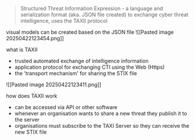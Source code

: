 >Structured Threat Information Expression - a language and serialization format (aka. JSON file created) to exchange cyber threat intelligence, uses the TAXII protocol

visual models can be created based on the JSON file
![[Pasted image 20250422123454.png]]

what is TAXII
- trusted automated exchange of intelligence information
- application protocol for exchanging CTI using the Web (Https)
- the 'transport mechanism' for sharing the STIX file

![[Pasted image 20250422123411.png]]

how does TAXII work
- can be accessed via API or other software
- whenever an organisation wants to share a new threat they publish it to the server
- organisations must subscribe to the TAXI Server so they can receive the new STIX file 

